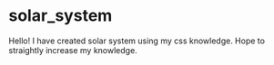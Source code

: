 # solar_system
Hello! I have created solar system using my css knowledge. Hope to straightly increase my knowledge.
